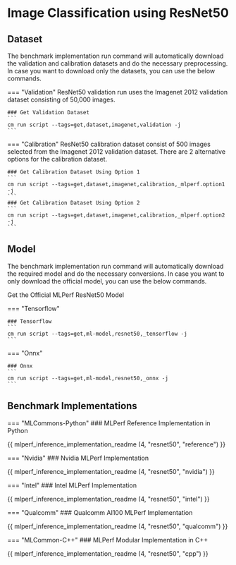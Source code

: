# Image Classification using ResNet50 

## Dataset

The benchmark implementation run command will automatically download the validation and calibration datasets and do the necessary preprocessing. In case you want to download only the datasets, you can use the below commands.

=== "Validation"
    ResNet50 validation run uses the Imagenet 2012 validation dataset consisting of 50,000 images.

    ### Get Validation Dataset
    ```
    cm run script --tags=get,dataset,imagenet,validation -j
    ```
=== "Calibration"
    ResNet50 calibration dataset consist of 500 images selected from the Imagenet 2012 validation dataset. There are 2 alternative options for the calibration dataset.

    ### Get Calibration Dataset Using Option 1
    ```
    cm run script --tags=get,dataset,imagenet,calibration,_mlperf.option1 -j
    ```
    ### Get Calibration Dataset Using Option 2
    ```
    cm run script --tags=get,dataset,imagenet,calibration,_mlperf.option2 -j
    ```

## Model
The benchmark implementation run command will automatically download the required model and do the necessary conversions. In case you want to only download the official model, you can use the below commands.

Get the Official MLPerf ResNet50 Model

=== "Tensorflow"

    ### Tensorflow
    ```
    cm run script --tags=get,ml-model,resnet50,_tensorflow -j
    ```
=== "Onnx"

    ### Onnx
    ```
    cm run script --tags=get,ml-model,resnet50,_onnx -j
    ```

## Benchmark Implementations
=== "MLCommons-Python"
    ### MLPerf Reference Implementation in Python
    
{{ mlperf_inference_implementation_readme (4, "resnet50", "reference") }}

=== "Nvidia"
    ### Nvidia MLPerf Implementation
    
{{ mlperf_inference_implementation_readme (4, "resnet50", "nvidia") }}

=== "Intel"
    ### Intel MLPerf Implementation
    
{{ mlperf_inference_implementation_readme (4, "resnet50", "intel") }}

=== "Qualcomm"
    ### Qualcomm AI100 MLPerf Implementation
    
{{ mlperf_inference_implementation_readme (4, "resnet50", "qualcomm") }}

=== "MLCommon-C++"
    ### MLPerf Modular Implementation in C++
    
{{ mlperf_inference_implementation_readme (4, "resnet50", "cpp") }}
